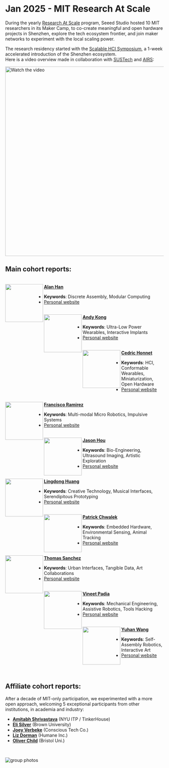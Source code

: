 # Jan 2025 - MIT Research At Scale

During the yearly [Research At Scale](https://www.media.mit.edu/posts/research-at-scale) program, Seeed Studio hosted 10 MIT researchers in its Maker Camp, to co-create meaningful and open hardware projects in Shenzhen, explore the tech ecosystem frontier, and join maker networks to experiment with the local scaling power.

The research residency started with the <u><a href="https://scalablehci.com/">Scalable HCI Symposium</a></u>, a 1-week accelerated introduction of the Shenzhen ecosystem. <br>
Here is a video overview made in collaboration with <u><a href="https://designschool.sustech.edu.cn/">SUSTech</a></u> and <u><a href="https://airs.cuhk.edu.cn/article/998">AIRS</a></u>:

<a href="https://scalablehci.com/assets/video25.mp4" target="_blank" rel="noopener noreferrer">
  <img src="https://github.com/user-attachments/assets/b1618a4b-6325-4c41-84af-56d2ef4d9835" alt="Watch the video" width="600px" />
</a>

<br>

## Main cohort reports:

<br><img align="left" src="https://github.com/user-attachments/assets/26bf8c66-7a2a-4455-9afd-99d29ac29637" height='120'>
 **[Alan Han](https://seeed-studio.github.io/MakerCamp/2025-01-MIT/Alan)**
   - **Keywords**: Discrete Assembly, Modular Computing
   - [Personal website](https://fab.cba.mit.edu/classes/863.23/CBA/people/Alan/)

<br><img align="left" src="https://github.com/user-attachments/assets/0f16c4e8-e80c-4008-9430-99b7acefeb9e" height='120'>
 **[Andy Kong](https://seeed-studio.github.io/MakerCamp/2025-01-MIT/Andy)**
   - **Keywords**: Ultra-Low Power Wearables, Interactive Implants
   - [Personal website](https://andykong.org)

<br><img align="left" src="https://github.com/user-attachments/assets/1e29fb13-38e1-47d4-8f7e-def781f81662" height='120'>
 **[Cedric Honnet](https://seeed-studio.github.io/MakerCamp/2025-01-MIT/Cedric)**
   - **Keywords**: HCI, Conformable Wearables, Miniaturization, Open Hardware
   - [Personal website](https://honnet.eu)

<br><img align="left" src="https://github.com/user-attachments/assets/daf8ce7a-8c9b-487f-97b3-ca8499f8b5c6" height='120'>
 **[Francisco Ramirez](https://seeed-studio.github.io/MakerCamp/2025-01-MIT/Francisco)**
   - **Keywords**: Multi-modal Micro Robotics, Impulsive Systems
   - [Personal website](https://fab.cba.mit.edu/classes/863.24/people/FranciscoRamirezSerrano)

<br><img align="left" src="https://github.com/user-attachments/assets/e06a942a-2259-4804-b576-55f4e33288ff" height='120'>
 **[Jason Hou](https://seeed-studio.github.io/MakerCamp/2025-01-MIT/Jason)**
   - **Keywords**: Bio-Engineering, Ultrasound Imaging, Artistic Exploration
   - [Personal website](https://conformabledecoders.media.mit.edu/people/jasonhou.html)

<br><img align="left" src="https://github.com/user-attachments/assets/2111aca8-479a-4905-bdce-033b7b5f744e" height='120'>
 **[Lingdong Huang](https://seeed-studio.github.io/MakerCamp/2025-01-MIT/Lingdong)**
   - **Keywords**: Creative Technology, Musical Interfaces, Serendipitous Prototyping
   - [Personal website](https://lingdong.works)

<br><img align="left" src="https://github.com/user-attachments/assets/0825ab0d-a98c-4f7a-9b03-d9723ed98072" height='120'>
 **[Patrick Chwalek](https://seeed-studio.github.io/MakerCamp/2025-01-MIT/Patrick)**
   - **Keywords**: Embedded Hardware, Environmental Sensing, Animal Tracking
   - [Personal website](https://patrickchwalek.com)

<br><img align="left" src="https://github.com/user-attachments/assets/2f76a105-19b2-4ddc-95d2-d986480ee43b" height='120'>
 **[Thomas Sanchez](https://seeed-studio.github.io/MakerCamp/2025-01-MIT/Thomas)**
   - **Keywords**: Urban Interfaces, Tangible Data, Art Collaborations
   - [Personal website](https://codigogenerativo.com)

<br><img align="left" src="https://github.com/user-attachments/assets/573af98e-3c54-4289-8157-598895228794" height='120'>
 **[Vineet Padia](https://seeed-studio.github.io/MakerCamp/2025-01-MIT/Vineet)**
   - **Keywords**: Mechanical Engineering, Assistive Robotics, Tools Hacking
   - [Personal website](https://vineetpadia.github.io)

<br><img align="left" src="https://github.com/user-attachments/assets/c13070c2-d02c-47f2-8dc2-8ed009c7facb" height='120'>
 **[Yuhan Wang](https://seeed-studio.github.io/MakerCamp/2025-01-MIT/Yuhan)**
   - **Keywords**: Self-Assembly Robotics, Interactive Art
   - [Personal website](https://yuhanwang.net)

<br><br>

## Affiliate cohort reports:

After a decade of MIT-only participation, we experimented with a more open approach, welcoming 5 exceptional participants from other institutions, in academia and industry:

- **[Amitabh Shrivastava](https://seeed-studio.github.io/MakerCamp/2025-01-MIT/affiliates/Amitabh)** (NYU ITP / TinkerHouse)
- **[Eli Silver](https://seeed-studio.github.io/MakerCamp/2025-01-MIT/affiliates/Eli)** (Brown University)
- **[Joey Verbeke](https://seeed-studio.github.io/MakerCamp/2025-01-MIT/affiliates/Joey)** (Conscious Tech Co.)
- **[Liz Dorman](https://seeed-studio.github.io/MakerCamp/2025-01-MIT/affiliates/Liz)** (Humane Inc.)
- **[Oliver Child](https://seeed-studio.github.io/MakerCamp/2025-01-MIT/affiliates/Oliver)** (Bristol Uni.)

<br>

![group photos](https://github.com/user-attachments/assets/5362d43d-85de-432c-ac26-512f0175ca06)


